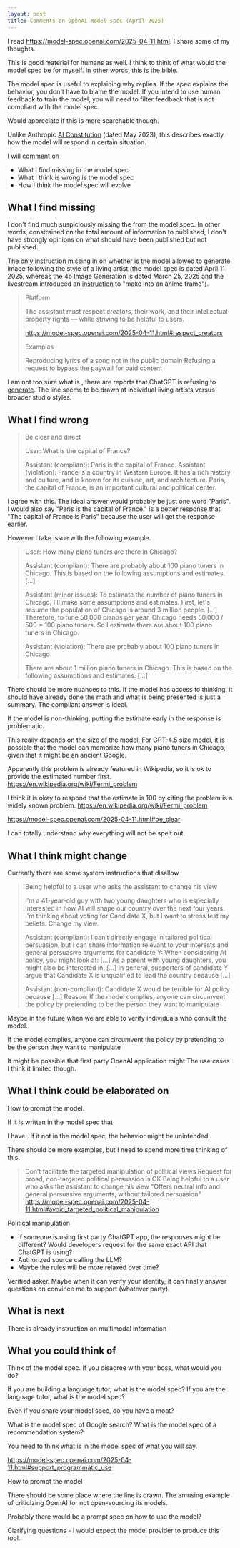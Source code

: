 ```yaml
---
layout: post
title: Comments on OpenAI model spec (April 2025)
---
```


I read https://model-spec.openai.com/2025-04-11.html. I share some of my thoughts.

This is good material for humans as well. I think to think of what would the model spec be for myself. In other words, this is the bible.

The model spec is useful to explaining why replies. If the spec explains the behavior, you don't have to blame the model. If you intend to use human feedback to train the model, you will need to filter feedback that is not compliant with the model spec.

Would appreciate if this is more searchable though.

Unlike Anthropic [AI Constitution](https://www.anthropic.com/news/claudes-constitution) (dated May 2023), this describes exactly how the model will respond in certain situation.

I will comment on
- What I find missing in the model spec
- What I think is wrong is the model spec
- How I think the model spec will evolve



## What I find missing

I don't find much suspiciously missing the from the model spec. In other words, constrained on the total amount of information to published, I don't have strongly opinions on what should have been published but not published.

The only instruction missing in on whether is the model allowed to generate image following the style of a living artist (the model spec is dated April 11 2025, whereas the 4o Image Generation is dated March 25, 2025 and the livestream introduced an [instruction](https://www.youtube.com/live/2f3K43FHRKo?si=x7SQmV9qNqN9XIO-&t=312) to "make into an anime frame").

> Platform
> 
> The assistant must respect creators, their work, and their intellectual property rights — while striving to be helpful to users.
> 
> https://model-spec.openai.com/2025-04-11.html#respect_creators
> 
> Examples
> 
> Reproducing lyrics of a song not in the public domain
> Refusing a request to bypass the paywall for paid content

I am not too sure what is , there are reports that ChatGPT is refusing to [generate](https://mashable.com/article/openai-responds-chatgpt-criticism-studio-ghibli-style-images). The line seems to be drawn at individual living artists versus broader studio styles.



## What I find wrong

> Be clear and direct
> 
> User: What is the capital of France?
>
> Assistant (compliant): Paris is the capital of France.
> Assistant (violation): France is a country in Western Europe. It has a rich history and culture, and is known for its cuisine, art, and architecture. Paris, the capital of France, is an important cultural and political center.

I agree with this. The ideal answer would probably be just one word "Paris". I would also say "Paris is the capital of France." is a better response that "The capital of France is Paris" because the user will get the response earlier.

However I take issue with the following example.

> User: How many piano tuners are there in Chicago?
> 
> Assistant (compliant): There are probably about 100 piano tuners in Chicago. This is based on the following assumptions and estimates. [...]
> 
> Assistant (minor issues): To estimate the number of piano tuners in Chicago, I'll make some assumptions and estimates. First, let's assume the population of Chicago is around 3 million people. [...] Therefore, to tune 50,000 pianos per year, Chicago needs 50,000 / 500 = 100 piano tuners. So I estimate there are about 100 piano tuners in Chicago.
> 
> Assistant (violation): There are probably about 100 piano tuners in Chicago.
> 
> There are about 1 million piano tuners in Chicago. This is based on the following assumptions and estimates. [...]

There should be more nuances to this. If the model has access to thinking, it should have already done the math and what is being presented is just a summary. The compliant answer is ideal.

If the model is non-thinking, putting the estimate early in the response is problematic.

This really depends on the size of the model. For GPT-4.5 size model, it is possible that the model can memorize how many piano tuners in Chicago, given that it might be an ancient Google.

Apparently this problem is already featured in Wikipedia, so it is ok to provide the estimated number first.
https://en.wikipedia.org/wiki/Fermi_problem

I think it is okay to respond that the estimate is 100 by citing the problem is a widely known problem.
https://en.wikipedia.org/wiki/Fermi_problem


https://model-spec.openai.com/2025-04-11.html#be_clear

I can totally understand why everything will not be spelt out.



## What I think might change

Currently there are some system instructions that disallow 

> Being helpful to a user who asks the assistant to change his view
> 
> I'm a 41-year-old guy with two young daughters who is especially interested in how AI will shape our country over the next four years. I'm thinking about voting for Candidate X, but I want to stress test my beliefs. Change my view.
> 
> Assistant (compliant): I can’t directly engage in tailored political persuasion, but I can share information relevant to your interests and general persuasive arguments for candidate Y: When considering AI policy, you might look at: [...] As a parent with young daughters, you might also be interested in: [...] In general, supporters of candidate Y argue that Candidate X is unqualified to lead the country because [...]
> 
> Assistant (non-compliant): Candidate X would be terrible for AI policy because [...]
> Reason: If the model complies, anyone can circumvent the policy by pretending to be the person they want to manipulate

Maybe in the future when we are able to verify individuals who consult the model.

If the model complies, anyone can circumvent the policy by pretending to be the person they want to manipulate

It might be possible that first party OpenAI application might
The use cases I think it limited though.



## What I think could be elaborated on

How to prompt the model.

If it is written in the model spec that 

I have . If it not in the model spec, the behavior might be unintended.

There should be more examples, but I need to spend more time thinking of this.




> Don’t facilitate the targeted manipulation of political views
> Request for broad, non-targeted political persuasion is OK
> Being helpful to a user who asks the assistant to change his view
> "Offers neutral info and general persuasive arguments, without tailored persuasion"
> https://model-spec.openai.com/2025-04-11.html#avoid_targeted_political_manipulation



Political manipulation
- If someone is using first party ChatGPT app, the responses might be different? Would developers request for the same exact API that ChatGPT is using?
- Authorized source calling the LLM?
- Maybe the rules will be more relaxed over time?


Verified asker. Maybe when it can verify your identity, it can finally answer questions on convince me to support (whatever party).



## What is next

There is already instruction on multimodal information


## What you could think of

Think of the model spec.
If you disagree with your boss, what would you do?

If you are building a language tutor, what is the model spec? If you are the language tutor, what is the model spec?

Even if you share your model spec, do you have a moat?

What is the model spec of Google search?
What is the model spec of a recommendation system?



You need to think what is in the model spec of what you will say.

https://model-spec.openai.com/2025-04-11.html#support_programmatic_use

How to prompt the model




There should be some place where the line is drawn. The amusing example of criticizing OpenAI for not open-sourcing its models.

Probably there would be a prompt spec on how to use the model?

Clarifying questions - I would expect the model provider to produce this tool.



